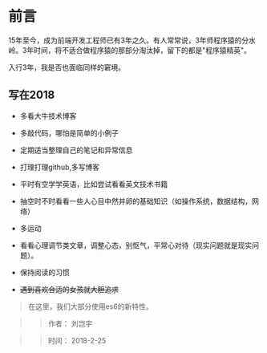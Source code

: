 # 前言


15年至今，成为前端开发工程师已有3年之久。有人常常说，3年师程序猿的分水岭。3年时间，将不适合做程序猿的那部分淘汰掉，留下的都是"程序猿精英"。

入行3年，我是否也面临同样的窘境。
## 写在2018

* 多看大牛技术博客

* 多敲代码，哪怕是简单的小例子

* 定期适当整理自己的笔记和异常信息

* 打理打理github,多写博客

* 平时有空学学英语，比如尝试看看英文技术书籍

* 抽空时不时看看一些人心目中然并卵的基础知识（如操作系统，数据结构，网络）

* 多运动

* 看看心理调节类文章，调整心态，别怄气，平常心对待（现实问题就是现实问题）。

* 保持阅读的习惯

* ~~遇到喜欢合适的女孩就大胆追求~~





> 在这里，我们大部分使用es6的新特性。

>> 作者： 刘岂宇

>> 时间： 2018-2-25

